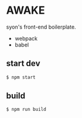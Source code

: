 AWAKE
=====

syon's front-end boilerplate.

- webpack
- babel


## start dev

```bash
$ npm start
```


## build

```bash
$ npm run build
```
